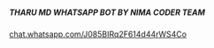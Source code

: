##### THARU MD WHATSAPP BOT BY NIMA CODER TEAM

[chat.whatsapp.com/J085BIRq2F614d44rWS4Co](chat.whatsapp.com/J085BIRq2F614d44rWS4Co)
